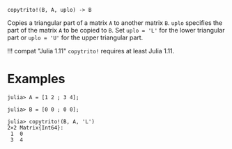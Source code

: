 ```
copytrito!(B, A, uplo) -> B
```

Copies a triangular part of a matrix `A` to another matrix `B`. `uplo` specifies the part of the matrix `A` to be copied to `B`. Set `uplo = 'L'` for the lower triangular part or `uplo = 'U'` for the upper triangular part.

!!! compat "Julia 1.11"
    `copytrito!` requires at least Julia 1.11.


# Examples

```jldoctest
julia> A = [1 2 ; 3 4];

julia> B = [0 0 ; 0 0];

julia> copytrito!(B, A, 'L')
2×2 Matrix{Int64}:
 1  0
 3  4
```
